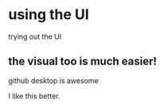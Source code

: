 # using the UI
 trying out the UI

 ## the visual too is much easier!
 github desktop is awesome

 I like this better.
